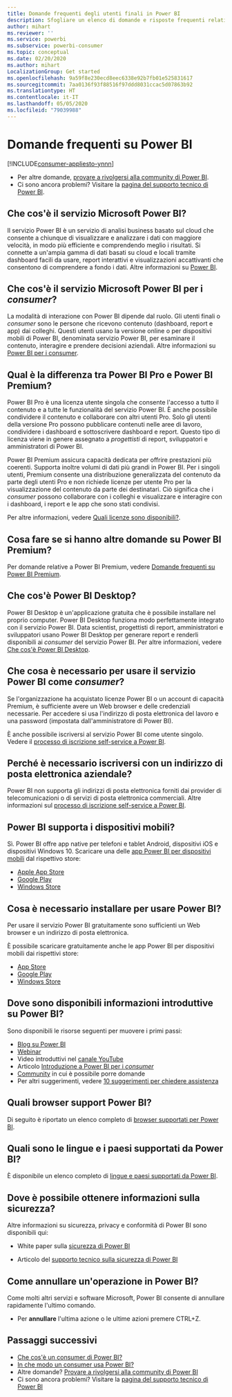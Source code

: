 ```yaml
---
title: Domande frequenti degli utenti finali in Power BI
description: Sfogliare un elenco di domande e risposte frequenti relative al servizio Power BI e alle app Power BI per dispositivi mobili.
author: mihart
ms.reviewer: ''
ms.service: powerbi
ms.subservice: powerbi-consumer
ms.topic: conceptual
ms.date: 02/20/2020
ms.author: mihart
LocalizationGroup: Get started
ms.openlocfilehash: 9a59f8e230ecd8eec6338e92b7fb01e525831617
ms.sourcegitcommit: 7aa0136f93f88516f97ddd8031ccac5d07863b92
ms.translationtype: HT
ms.contentlocale: it-IT
ms.lasthandoff: 05/05/2020
ms.locfileid: "79039988"
---
```

# <a name="frequently-asked-questions-about-power-bi"></a>Domande frequenti su Power BI

[!INCLUDE[consumer-appliesto-ynnn](../includes/consumer-appliesto-ynnn.md)]

* Per altre domande, [provare a rivolgersi alla community di Power BI](https://community.powerbi.com/).
* Ci sono ancora problemi? Visitare la [pagina del supporto tecnico di Power BI](https://powerbi.microsoft.com/support/).

## <a name="what-is-the-microsoft-power-bi-service"></a>Che cos'è il servizio Microsoft Power BI?

Il servizio Power BI è un servizio di analisi business basato sul cloud che consente a chiunque di visualizzare e analizzare i dati con maggiore velocità, in modo più efficiente e comprendendo meglio i risultati. Si connette a un'ampia gamma di dati basati su cloud e locali tramite dashboard facili da usare, report interattivi e visualizzazioni accattivanti che consentono di comprendere a fondo i dati. Altre informazioni su [Power BI](../fundamentals/power-bi-overview.md).

## <a name="what-is-the-microsoft-power-bi-service-for-consumers"></a>Che cos'è il servizio Microsoft Power BI per i *consumer*?

La modalità di interazione con Power BI dipende dal ruolo. Gli utenti finali o *consumer* sono le persone che ricevono contenuto (dashboard, report e app) dai colleghi. Questi utenti usano la versione online o per dispositivi mobili di Power BI, denominata servizio Power BI, per esaminare il contenuto, interagire e prendere decisioni aziendali.  Altre informazioni su [Power BI per i consumer](index.yml).


## <a name="whats-the-difference-between-power-bi-pro-and-power-bi-premium"></a>Qual è la differenza tra Power BI Pro e Power BI Premium?

Power BI Pro è una licenza utente singola che consente l'accesso a tutto il contenuto e a tutte le funzionalità del servizio Power BI. È anche possibile condividere il contenuto e collaborare con altri utenti Pro. Solo gli utenti della versione Pro possono pubblicare contenuti nelle aree di lavoro, condividere i dashboard e sottoscrivere dashboard e report. Questo tipo di licenza viene in genere assegnato a *progettisti* di report, sviluppatori e amministratori di Power BI. 

Power BI Premium assicura capacità dedicata per offrire prestazioni più coerenti. Supporta inoltre volumi di dati più grandi in Power BI. Per i singoli utenti, Premium consente una distribuzione generalizzata del contenuto da parte degli utenti Pro e non richiede licenze per utente Pro per la visualizzazione del contenuto da parte dei destinatari. Ciò significa che i *consumer* possono collaborare con i colleghi e visualizzare e interagire con i dashboard, i report e le app che sono stati condivisi. 

Per altre informazioni, vedere [Quali licenze sono disponibili?](end-user-license.md).

## <a name="what-if-i-have-questions-about-power-bi-premium"></a>Cosa fare se si hanno altre domande su Power BI Premium?

Per domande relative a Power BI Premium, vedere [Domande frequenti su Power BI Premium](../service-premium-faq.md).

## <a name="what-is-power-bi-desktop"></a>Che cos'è Power BI Desktop?

Power BI Desktop è un'applicazione gratuita che è possibile installare nel proprio computer. Power BI Desktop funziona modo perfettamente integrato con il servizio Power BI.  Data scientist, progettisti di report, amministratori e sviluppatori usano Power BI Desktop per generare report e renderli disponibili ai *consumer* del servizio Power BI. Per altre informazioni, vedere [Che cos'è Power BI Desktop](../desktop-what-is-desktop.md).

## <a name="what-do-i-need-to-use-the-power-bi-service-as-a-consumer"></a>Che cosa è necessario per usare il servizio Power BI come *consumer*?

Se l'organizzazione ha acquistato licenze Power BI o un account di capacità Premium, è sufficiente avere un Web browser e delle credenziali necessarie. Per accedere si usa l'indirizzo di posta elettronica del lavoro e una password (impostata dall'amministratore di Power BI).  

È anche possibile iscriversi al servizio Power BI come utente singolo. Vedere il [processo di iscrizione self-service a Power BI](../service-self-service-signup-for-power-bi.md).

## <a name="why-do-i-have-to-sign-up-with-my-work-email"></a>Perché è necessario iscriversi con un indirizzo di posta elettronica aziendale?

Power BI non supporta gli indirizzi di posta elettronica forniti dai provider di telecomunicazioni o di servizi di posta elettronica commerciali. Altre informazioni sul [processo di iscrizione self-service a Power BI](../service-self-service-signup-for-power-bi.md).

## <a name="does-power-bi-support-mobile-devices"></a>Power BI supporta i dispositivi mobili?

Sì. Power BI offre app native per telefoni e tablet Android, dispositivi iOS e dispositivi Windows 10. Scaricare una delle [app Power BI per dispositivi mobili](https://powerbi.microsoft.com/mobile) dal rispettivo store:  

* [Apple App Store](https://go.microsoft.com/fwlink/?LinkId=526218)
* [Google Play](https://go.microsoft.com/fwlink/?LinkID=544867&clcid=0x409)
* [Windows Store](https://go.microsoft.com/fwlink/?LinkId=526478)

## <a name="what-do-i-need-to-install-to-use-power-bi"></a>Cosa è necessario installare per usare Power BI?

Per usare il servizio Power BI gratuitamente sono sufficienti un Web browser e un indirizzo di posta elettronica.

È possibile scaricare gratuitamente anche le app Power BI per dispositivi mobili dai rispettivi store:

* [App Store](https://go.microsoft.com/fwlink/?LinkId=526218)
* [Google Play](https://go.microsoft.com/fwlink/?LinkID=544867&clcid=0x409)
* [Windows Store](https://go.microsoft.com/fwlink/?LinkId=526478)

## <a name="where-do-i-get-started-with-power-bi"></a>Dove sono disponibili informazioni introduttive su Power BI?

Sono disponibili le risorse seguenti per muovere i primi passi:

* [Blog su Power BI](https://blogs.msdn.com/b/powerbi/)
* [Webinar](../webinars.md)
* Video introduttivi nel [canale YouTube](https://www.youtube.com/user/mspowerbi)
* Articolo [Introduzione a Power BI per i *consumer*](index.yml)
* [Community](https://community.powerbi.com/) in cui è possibile porre domande
* Per altri suggerimenti, vedere [10 suggerimenti per chiedere assistenza](../service-tips-for-finding-help.md)

## <a name="what-browsers-does-power-bi-support"></a>Quali browser support Power BI?

Di seguito è riportato un elenco completo di [browser supportati per Power BI](../service-browser-support.md).

## <a name="what-regions-and-languages-does-power-bi-support"></a>Quali sono le lingue e i paesi supportati da Power BI?

È disponibile un elenco completo di [lingue e paesi supportati da Power BI](../supported-languages-countries-regions.md).

## <a name="where-can-i-learn-more-about-security"></a>Dove è possibile ottenere informazioni sulla sicurezza?

Altre informazioni su sicurezza, privacy e conformità di Power BI sono disponibili qui:

* White paper sulla [sicurezza di Power BI](https://go.microsoft.com/fwlink/?LinkId=829185)

* Articolo del [supporto tecnico sulla sicurezza di Power BI](../service-admin-power-bi-security.md)

## <a name="how-do-i-undo-in-power-bi"></a>Come annullare un'operazione in Power BI?

Come molti altri servizi e software Microsoft, Power BI consente di annullare rapidamente l'ultimo comando.

* Per **annullare** l'ultima azione o le ultime azioni premere CTRL+Z.

## <a name="next-steps"></a>Passaggi successivi

* [Che cos'è un consumer di Power BI?](end-user-consumer.md)
* [In che modo un consumer usa Power BI?](end-user-reading-view.md)
* Altre domande? [Provare a rivolgersi alla community di Power BI](https://community.powerbi.com/)
* Ci sono ancora problemi? Visitare la [pagina del supporto tecnico di Power BI](https://powerbi.microsoft.com/support/)